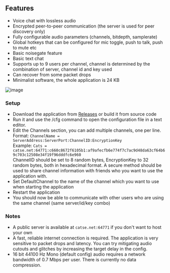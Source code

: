 ## Features
- Voice chat with lossless audio
- Encrypted peer-to-peer communication (the server is used for peer discovery only)
- Fully configurable audio parameters (channels, bitdepth, samplerate)
- Global hotkeys that can be configured for mic toggle, push to talk, push to mute etc
- Basic noisegate feature
- Basic text chat
- Supports up to 9 users per channel, channel is determined by the combination of server, channel id and key used
- Can recover from some packet drops
- Minimalist software, the whole application is 24 KB
  
![image](https://user-images.githubusercontent.com/45233053/170481636-2943db7b-9253-496c-8fe2-19f03151b069.png)

### Setup
- Download the application from [Releases](https://github.com/catsethecat/meow/releases) or build it from source code
- Run it and use the /cfg command to open the configuration file in a text editor.
- Edit the Channels section, you can add multiple channels, one per line.   
  Format: ```ChannelName = ServerAddress:ServerPort:ChannelID:EncryptionKey```  
  Example: ```Cats = catse.net:64771:c660c8672f6105b1:af9afecfb6e774f7c7ac9d48da63cf64b69c703c12508e34f19f96dddfc6e960```  
  ChannelID should be set to 8 random bytes, EncryptionKey to 32 random bytes, both in hexadecimal format. 
  A secure method should be used to share channel information with friends who you want to use the application with.
- Set DefaultChannel to the name of the channel which you want to use when starting the application
- Restart the application
- You should now be able to communicate with other users who are using the same channel (same server/id/key combo)

### Notes
- A public server is available at ```catse.net:64771``` if you don't want to host your own
- A fast, reliable internet connection is required. The application is very sensitive to packet drops and latency. You can try mitigating audio cutouts and glitches by increasing the target delay in the config.
- 16 bit 44100 Hz Mono (default config) audio requires a network bandwidth of 0.7 Mbps per user. There is currently no data compression.
